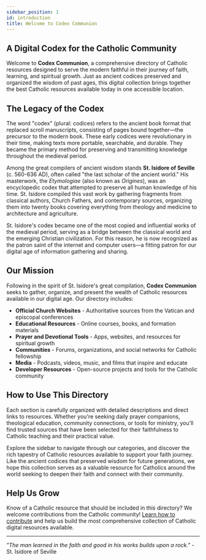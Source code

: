 ```yaml
---
sidebar_position: 1
id: introduction
title: Welcome to Codex Communion
---
```


## A Digital Codex for the Catholic Community

Welcome to **Codex Communion**, a comprehensive directory of Catholic resources designed to serve the modern faithful in their journey of faith, learning, and spiritual growth. Just as ancient codices preserved and organized the wisdom of past ages, this digital collection brings together the best Catholic resources available today in one accessible location.

## The Legacy of the Codex

The word "codex" (plural: codices) refers to the ancient book format that replaced scroll manuscripts, consisting of pages bound together—the precursor to the modern book. These early codices were revolutionary in their time, making texts more portable, searchable, and durable. They became the primary method for preserving and transmitting knowledge throughout the medieval period.

Among the great compilers of ancient wisdom stands **St. Isidore of Seville** (c. 560-636 AD), often called "the last scholar of the ancient world." His masterwork, the *Etymologiae* (also known as *Origines*), was an encyclopedic codex that attempted to preserve all human knowledge of his time. St. Isidore compiled this vast work by gathering fragments from classical authors, Church Fathers, and contemporary sources, organizing them into twenty books covering everything from theology and medicine to architecture and agriculture.

St. Isidore's codex became one of the most copied and influential works of the medieval period, serving as a bridge between the classical world and the emerging Christian civilization. For this reason, he is now recognized as the patron saint of the internet and computer users—a fitting patron for our digital age of information gathering and sharing.

## Our Mission

Following in the spirit of St. Isidore's great compilation, **Codex Communion** seeks to gather, organize, and present the wealth of Catholic resources available in our digital age. Our directory includes:

- **Official Church Websites** - Authoritative sources from the Vatican and episcopal conferences
- **Educational Resources** - Online courses, books, and formation materials
- **Prayer and Devotional Tools** - Apps, websites, and resources for spiritual growth
- **Communities** - Forums, organizations, and social networks for Catholic fellowship
- **Media** - Podcasts, videos, music, and films that inspire and educate
- **Developer Resources** - Open-source projects and tools for the Catholic community

## How to Use This Directory

Each section is carefully organized with detailed descriptions and direct links to resources. Whether you're seeking daily prayer companions, theological education, community connections, or tools for ministry, you'll find trusted sources that have been selected for their faithfulness to Catholic teaching and their practical value.

Explore the sidebar to navigate through our categories, and discover the rich tapestry of Catholic resources available to support your faith journey. Like the ancient codices that preserved wisdom for future generations, we hope this collection serves as a valuable resource for Catholics around the world seeking to deepen their faith and connect with their community.

## Help Us Grow

Know of a Catholic resource that should be included in this directory? We welcome contributions from the Catholic community! [Learn how to contribute](contributing) and help us build the most comprehensive collection of Catholic digital resources available.

---

*"The man learned in the faith and good in his works builds upon a rock."* - St. Isidore of Seville